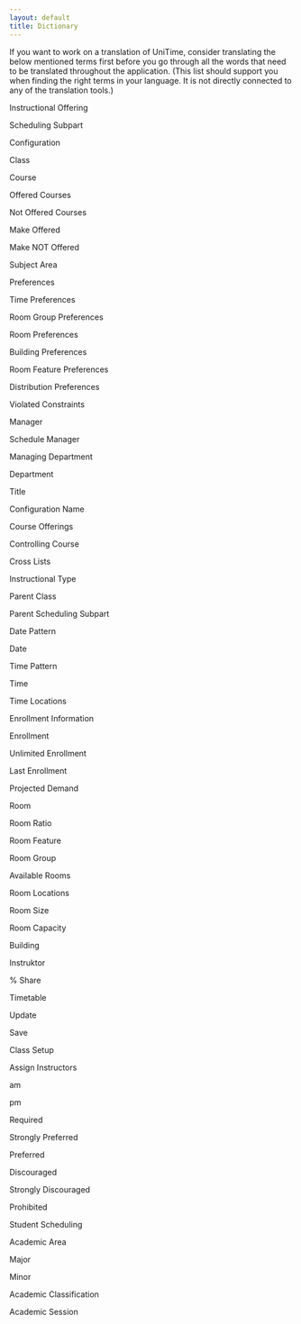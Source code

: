 ```yaml
---
layout: default
title: Dictionary
---
```




 If you want to work on a translation of UniTime, consider translating the below mentioned terms first before you go through all the words that need to be translated throughout the application. (This list should support you when finding the right terms in your language. It is not directly connected to any of the translation tools.)


 Instructional Offering


 Scheduling Subpart


 Configuration


 Class


 Course


 Offered Courses


 Not Offered Courses


 Make Offered


 Make NOT Offered


 Subject Area


 Preferences


 Time Preferences


 Room Group Preferences


 Room Preferences


 Building Preferences


 Room Feature Preferences


 Distribution Preferences


 Violated Constraints


 Manager


 Schedule Manager


 Managing Department


 Department


 Title


 Configuration Name


 Course Offerings


 Controlling Course


 Cross Lists


 Instructional Type


 Parent Class


 Parent Scheduling Subpart


 Date Pattern


 Date


 Time Pattern


 Time


 Time Locations


 Enrollment Information


 Enrollment


 Unlimited Enrollment


 Last Enrollment


 Projected Demand


 Room


 Room Ratio


 Room Feature


 Room Group


 Available Rooms


 Room Locations


 Room Size


 Room Capacity


 Building


 Instruktor


 % Share


 Timetable


 Update


 Save


 Class Setup


 Assign Instructors


 am


 pm


 Required


 Strongly Preferred


 Preferred


 Discouraged


 Strongly Discouraged


 Prohibited


 Student Scheduling


 Academic Area


 Major


 Minor


 Academic Classification


 Academic Session
